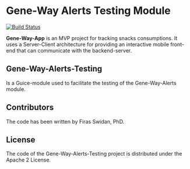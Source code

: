 Gene-Way Alerts Testing Module
======
[![Build Status](https://dev.azure.com/firasswidan/firasswidan/_apis/build/status/yodaboda.gene-way-alerts-testing?branchName=master)](https://dev.azure.com/firasswidan/firasswidan/_build/latest?definitionId=1?branchName=master)
      
**Gene-Way-App** is an MVP project for tracking snacks consumptions. It uses a Server-Client architecture for providing an interactive mobile front-end that can communicate with the backend-server.

## Gene-Way-Alerts-Testing 
Is a Guice-module used to facilitate the testing of the Gene-Way-Alerts module.

## Contributors
The code has been written by Firas Swidan, PhD.

## License
The code of the Gene-Way-Alerts-Testing project is distributed under the Apache 2 License.
